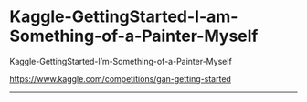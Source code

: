 # Kaggle-GettingStarted-I-am-Something-of-a-Painter-Myself
Kaggle-GettingStarted-I’m-Something-of-a-Painter-Myself

https://www.kaggle.com/competitions/gan-getting-started

-----

